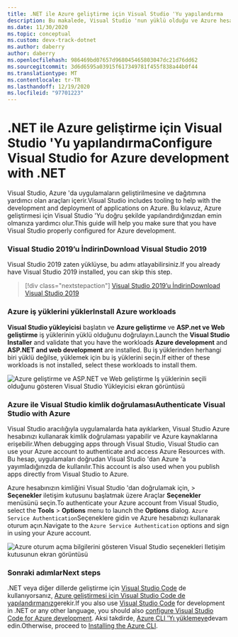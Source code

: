 ```yaml
---
title: .NET ile Azure geliştirme için Visual Studio 'Yu yapılandırma
description: Bu makalede, Visual Studio 'nun yüklü olduğu ve Azure hesabınıza bağlanması dahil olmak üzere Azure için Visual Studio geliştirme 'yi yapılandırmanıza yardımcı olur
ms.date: 11/30/2020
ms.topic: conceptual
ms.custom: devx-track-dotnet
ms.author: daberry
author: daberry
ms.openlocfilehash: 986469bd07657d968045465803047dc21d76dd62
ms.sourcegitcommit: 3d6d6595a03915f617349781f455f838a44b0f44
ms.translationtype: MT
ms.contentlocale: tr-TR
ms.lasthandoff: 12/19/2020
ms.locfileid: "97701223"
---
```

# <a name="configure-visual-studio-for-azure-development-with-net"></a><span data-ttu-id="20035-103">.NET ile Azure geliştirme için Visual Studio 'Yu yapılandırma</span><span class="sxs-lookup"><span data-stu-id="20035-103">Configure Visual Studio for Azure development with .NET</span></span>

<span data-ttu-id="20035-104">Visual Studio, Azure 'da uygulamaların geliştirilmesine ve dağıtımına yardımcı olan araçları içerir.</span><span class="sxs-lookup"><span data-stu-id="20035-104">Visual Studio includes tooling to help with the development and deployment of applications on Azure.</span></span>  <span data-ttu-id="20035-105">Bu kılavuz, Azure geliştirmesi için Visual Studio 'Yu doğru şekilde yapılandırdığınızdan emin olmanıza yardımcı olur.</span><span class="sxs-lookup"><span data-stu-id="20035-105">This guide will help you make sure that you have Visual Studio properly configured for Azure development.</span></span>

### <a name="download-visual-studio-2019"></a><span data-ttu-id="20035-106">Visual Studio 2019’u İndirin</span><span class="sxs-lookup"><span data-stu-id="20035-106">Download Visual Studio 2019</span></span>

<span data-ttu-id="20035-107">Visual Studio 2019 zaten yüklüyse, bu adımı atlayabilirsiniz.</span><span class="sxs-lookup"><span data-stu-id="20035-107">If you already have Visual Studio 2019 installed, you can skip this step.</span></span>

> [!div class="nextstepaction"]
> [<span data-ttu-id="20035-108">Visual Studio 2019’u İndirin</span><span class="sxs-lookup"><span data-stu-id="20035-108">Download Visual Studio 2019</span></span>](https://www.visualstudio.com/downloads/)

### <a name="install-azure-workloads"></a><span data-ttu-id="20035-109">Azure iş yüklerini yükler</span><span class="sxs-lookup"><span data-stu-id="20035-109">Install Azure workloads</span></span>

<span data-ttu-id="20035-110">**Visual Studio yükleyicisi** başlatın ve **Azure geliştirme** ve **ASP.net ve Web geliştirme** iş yüklerinin yüklü olduğunu doğrulayın.</span><span class="sxs-lookup"><span data-stu-id="20035-110">Launch the **Visual Studio Installer** and validate that you have the workloads **Azure development** and **ASP.NET and web development** are installed.</span></span>  <span data-ttu-id="20035-111">Bu iş yüklerinden herhangi biri yüklü değilse, yüklemek için bu iş yüklerini seçin.</span><span class="sxs-lookup"><span data-stu-id="20035-111">If either of these workloads is not installed, select these workloads to install them.</span></span>

![Azure geliştirme ve ASP.NET ve Web geliştirme Iş yüklerinin seçili olduğunu gösteren Visual Studio Yükleyicisi ekran görüntüsü](./media/visual-studio-installer-azure-development.png)

### <a name="authenticate-visual-studio-with-azure"></a><span data-ttu-id="20035-113">Azure ile Visual Studio kimlik doğrulaması</span><span class="sxs-lookup"><span data-stu-id="20035-113">Authenticate Visual Studio with Azure</span></span>

<span data-ttu-id="20035-114">Visual Studio aracılığıyla uygulamalarda hata ayıklarken, Visual Studio Azure hesabınızı kullanarak kimlik doğrulaması yapabilir ve Azure kaynaklarına erişebilir.</span><span class="sxs-lookup"><span data-stu-id="20035-114">When debugging apps through Visual Studio, Visual Studio can use your Azure account to authenticate and access Azure Resources with.</span></span>  <span data-ttu-id="20035-115">Bu hesap, uygulamaları doğrudan Visual Studio 'dan Azure 'a yayımladığınızda de kullanılır.</span><span class="sxs-lookup"><span data-stu-id="20035-115">This account is also used when you publish apps directly from Visual Studio to Azure.</span></span>

<span data-ttu-id="20035-116">Azure hesabınızın kimliğini Visual Studio 'dan doğrulamak için,   >  **Seçenekler** iletişim kutusunu başlatmak üzere Araçlar **Seçenekler** menüsünü seçin.</span><span class="sxs-lookup"><span data-stu-id="20035-116">To authenticate your Azure account from Visual Studio, select the **Tools** > **Options** menu to launch the **Options** dialog.</span></span> <span data-ttu-id="20035-117">`Azure Service Authentication`Seçeneklere gidin ve Azure hesabınızı kullanarak oturum açın.</span><span class="sxs-lookup"><span data-stu-id="20035-117">Navigate to the `Azure Service Authentication` options and sign in using your Azure account.</span></span>

![Azure oturum açma bilgilerini gösteren Visual Studio seçenekleri Iletişim kutusunun ekran görüntüsü](./media/visual-studio-azure-login-dialog.png)

### <a name="next-steps"></a><span data-ttu-id="20035-119">Sonraki adımlar</span><span class="sxs-lookup"><span data-stu-id="20035-119">Next steps</span></span>

<span data-ttu-id="20035-120">.NET veya diğer dillerde geliştirme için [Visual Studio Code](https://code.visualstudio.com/) de kullanıyorsanız, [Azure geliştirmesi için Visual Studio Code de yapılandırmanız](./configure-vs-code.md)gerekir.</span><span class="sxs-lookup"><span data-stu-id="20035-120">If you also use [Visual Studio Code](https://code.visualstudio.com/) for development in .NET or any other language, you should also [configure Visual Studio Code for Azure development](./configure-vs-code.md).</span></span> <span data-ttu-id="20035-121">Aksi takdirde, [Azure CLI 'Yı yüklemeye](./install-azure-cli.md)devam edin.</span><span class="sxs-lookup"><span data-stu-id="20035-121">Otherwise, proceed to [Installing the Azure CLI](./install-azure-cli.md).</span></span>
